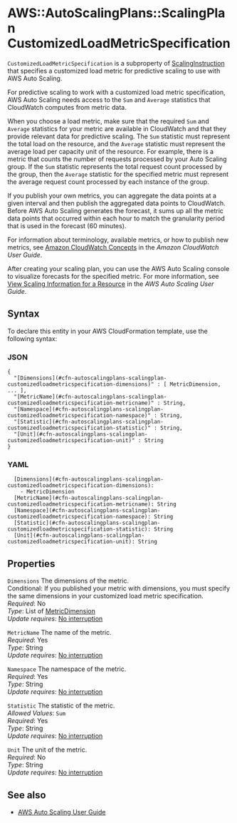 # AWS::AutoScalingPlans::ScalingPlan CustomizedLoadMetricSpecification<a name="aws-properties-autoscalingplans-scalingplan-customizedloadmetricspecification"></a>

 `CustomizedLoadMetricSpecification` is a subproperty of [ScalingInstruction](https://docs.aws.amazon.com/AWSCloudFormation/latest/UserGuide/aws-properties-autoscalingplans-scalingplan-scalinginstruction.html) that specifies a customized load metric for predictive scaling to use with AWS Auto Scaling\.

For predictive scaling to work with a customized load metric specification, AWS Auto Scaling needs access to the `Sum` and `Average` statistics that CloudWatch computes from metric data\.

When you choose a load metric, make sure that the required `Sum` and `Average` statistics for your metric are available in CloudWatch and that they provide relevant data for predictive scaling\. The `Sum` statistic must represent the total load on the resource, and the `Average` statistic must represent the average load per capacity unit of the resource\. For example, there is a metric that counts the number of requests processed by your Auto Scaling group\. If the `Sum` statistic represents the total request count processed by the group, then the `Average` statistic for the specified metric must represent the average request count processed by each instance of the group\. 

If you publish your own metrics, you can aggregate the data points at a given interval and then publish the aggregated data points to CloudWatch\. Before AWS Auto Scaling generates the forecast, it sums up all the metric data points that occurred within each hour to match the granularity period that is used in the forecast \(60 minutes\)\.

For information about terminology, available metrics, or how to publish new metrics, see [Amazon CloudWatch Concepts](https://docs.aws.amazon.com/AmazonCloudWatch/latest/monitoring/cloudwatch_concepts.html) in the *Amazon CloudWatch User Guide*\. 

After creating your scaling plan, you can use the AWS Auto Scaling console to visualize forecasts for the specified metric\. For more information, see [View Scaling Information for a Resource](https://docs.aws.amazon.com/autoscaling/plans/userguide/gs-create-scaling-plan.html#gs-view-resource) in the *AWS Auto Scaling User Guide*\.

## Syntax<a name="aws-properties-autoscalingplans-scalingplan-customizedloadmetricspecification-syntax"></a>

To declare this entity in your AWS CloudFormation template, use the following syntax:

### JSON<a name="aws-properties-autoscalingplans-scalingplan-customizedloadmetricspecification-syntax.json"></a>

```
{
  "[Dimensions](#cfn-autoscalingplans-scalingplan-customizedloadmetricspecification-dimensions)" : [ MetricDimension, ... ],
  "[MetricName](#cfn-autoscalingplans-scalingplan-customizedloadmetricspecification-metricname)" : String,
  "[Namespace](#cfn-autoscalingplans-scalingplan-customizedloadmetricspecification-namespace)" : String,
  "[Statistic](#cfn-autoscalingplans-scalingplan-customizedloadmetricspecification-statistic)" : String,
  "[Unit](#cfn-autoscalingplans-scalingplan-customizedloadmetricspecification-unit)" : String
}
```

### YAML<a name="aws-properties-autoscalingplans-scalingplan-customizedloadmetricspecification-syntax.yaml"></a>

```
  [Dimensions](#cfn-autoscalingplans-scalingplan-customizedloadmetricspecification-dimensions): 
    - MetricDimension
  [MetricName](#cfn-autoscalingplans-scalingplan-customizedloadmetricspecification-metricname): String
  [Namespace](#cfn-autoscalingplans-scalingplan-customizedloadmetricspecification-namespace): String
  [Statistic](#cfn-autoscalingplans-scalingplan-customizedloadmetricspecification-statistic): String
  [Unit](#cfn-autoscalingplans-scalingplan-customizedloadmetricspecification-unit): String
```

## Properties<a name="aws-properties-autoscalingplans-scalingplan-customizedloadmetricspecification-properties"></a>

`Dimensions`  <a name="cfn-autoscalingplans-scalingplan-customizedloadmetricspecification-dimensions"></a>
The dimensions of the metric\.  
Conditional: If you published your metric with dimensions, you must specify the same dimensions in your customized load metric specification\.  
*Required*: No  
*Type*: List of [MetricDimension](aws-properties-autoscalingplans-scalingplan-metricdimension.md)  
*Update requires*: [No interruption](https://docs.aws.amazon.com/AWSCloudFormation/latest/UserGuide/using-cfn-updating-stacks-update-behaviors.html#update-no-interrupt)

`MetricName`  <a name="cfn-autoscalingplans-scalingplan-customizedloadmetricspecification-metricname"></a>
The name of the metric\.  
*Required*: Yes  
*Type*: String  
*Update requires*: [No interruption](https://docs.aws.amazon.com/AWSCloudFormation/latest/UserGuide/using-cfn-updating-stacks-update-behaviors.html#update-no-interrupt)

`Namespace`  <a name="cfn-autoscalingplans-scalingplan-customizedloadmetricspecification-namespace"></a>
The namespace of the metric\.  
*Required*: Yes  
*Type*: String  
*Update requires*: [No interruption](https://docs.aws.amazon.com/AWSCloudFormation/latest/UserGuide/using-cfn-updating-stacks-update-behaviors.html#update-no-interrupt)

`Statistic`  <a name="cfn-autoscalingplans-scalingplan-customizedloadmetricspecification-statistic"></a>
The statistic of the metric\.  
*Allowed Values*: `Sum`  
*Required*: Yes  
*Type*: String  
*Update requires*: [No interruption](https://docs.aws.amazon.com/AWSCloudFormation/latest/UserGuide/using-cfn-updating-stacks-update-behaviors.html#update-no-interrupt)

`Unit`  <a name="cfn-autoscalingplans-scalingplan-customizedloadmetricspecification-unit"></a>
The unit of the metric\.  
*Required*: No  
*Type*: String  
*Update requires*: [No interruption](https://docs.aws.amazon.com/AWSCloudFormation/latest/UserGuide/using-cfn-updating-stacks-update-behaviors.html#update-no-interrupt)

## See also<a name="aws-properties-autoscalingplans-scalingplan-customizedloadmetricspecification--seealso"></a>
+ [AWS Auto Scaling User Guide](https://docs.aws.amazon.com/autoscaling/plans/userguide/what-is-aws-auto-scaling.html)